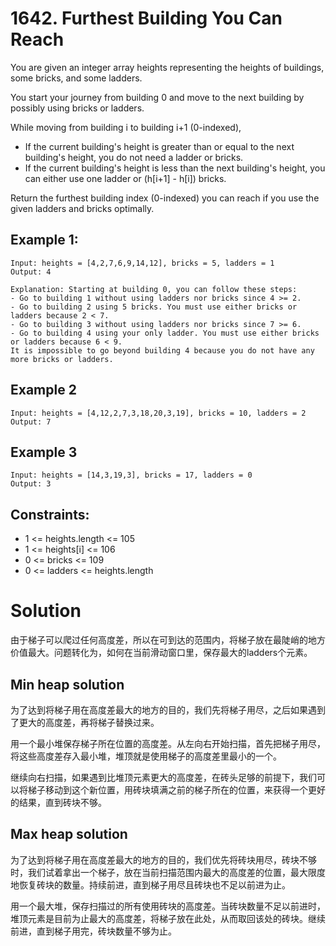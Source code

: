 # 1642. Furthest Building You Can Reach
You are given an integer array heights representing the heights of buildings, some bricks, and some ladders.

You start your journey from building 0 and move to the next building by possibly using bricks or ladders.

While moving from building i to building i+1 (0-indexed),

- If the current building's height is greater than or equal to the next building's height, you do not need a ladder or bricks.
- If the current building's height is less than the next building's height, you can either use one ladder or (h[i+1] - h[i]) bricks.

Return the furthest building index (0-indexed) you can reach if you use the given ladders and bricks optimally.

## Example 1:

```
Input: heights = [4,2,7,6,9,14,12], bricks = 5, ladders = 1
Output: 4

Explanation: Starting at building 0, you can follow these steps:
- Go to building 1 without using ladders nor bricks since 4 >= 2.
- Go to building 2 using 5 bricks. You must use either bricks or ladders because 2 < 7.
- Go to building 3 without using ladders nor bricks since 7 >= 6.
- Go to building 4 using your only ladder. You must use either bricks or ladders because 6 < 9.
It is impossible to go beyond building 4 because you do not have any more bricks or ladders.
```

## Example 2

```
Input: heights = [4,12,2,7,3,18,20,3,19], bricks = 10, ladders = 2
Output: 7
```

## Example 3

```
Input: heights = [14,3,19,3], bricks = 17, ladders = 0
Output: 3
```

## Constraints:
- 1 <= heights.length <= 105
- 1 <= heights[i] <= 106
- 0 <= bricks <= 109
- 0 <= ladders <= heights.length

# Solution
由于梯子可以爬过任何高度差，所以在可到达的范围内，将梯子放在最陡峭的地方价值最大。问题转化为，如何在当前滑动窗口里，保存最大的ladders个元素。

## Min heap solution
为了达到将梯子用在高度差最大的地方的目的，我们先将梯子用尽，之后如果遇到了更大的高度差，再将梯子替换过来。

用一个最小堆保存梯子所在位置的高度差。从左向右开始扫描，首先把梯子用尽，将这些高度差存入最小堆，堆顶就是使用梯子的高度差里最小的一个。

继续向右扫描，如果遇到比堆顶元素更大的高度差，在砖头足够的前提下，我们可以将梯子移动到这个新位置，用砖块填满之前的梯子所在的位置，来获得一个更好的结果，直到砖块不够。

## Max heap solution
为了达到将梯子用在高度差最大的地方的目的，我们优先将砖块用尽，砖块不够时，我们试着拿出一个梯子，放在当前扫描范围内最大的高度差的位置，最大限度地恢复砖块的数量。持续前进，直到梯子用尽且砖块也不足以前进为止。

用一个最大堆，保存扫描过的所有使用砖块的高度差。当砖块数量不足以前进时，堆顶元素是目前为止最大的高度差，将梯子放在此处，从而取回该处的砖块。继续前进，直到梯子用完，砖块数量不够为止。